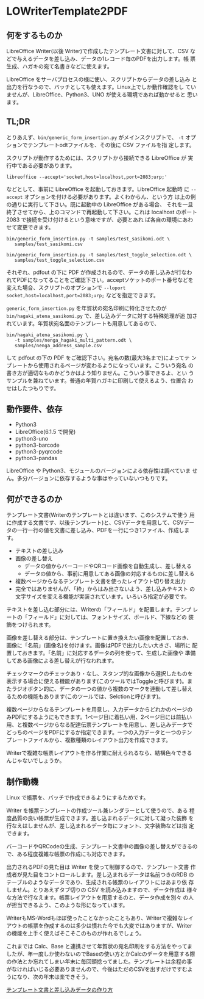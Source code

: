 # LOWriterTemplate2PDF

## 何をするものか

LibreOffice Writer(以後 Writer)で作成したテンプレート文書に対して、CSV
などで与えるデータを差し込み、データの1レコード毎のPDFを出力します。帳
票生成、ハガキの宛て名書きなどに使えます。

LibreOffice をサーバプロセスの様に使い、スクリプトからデータの差し込み
と出力を行なうので、バッチとしても使えます。Linux上でしか動作確認をし
ていませんが、LibreOffice、Python3、UNO が使える環境であれば動かせると
思います。

## TL;DR

とりあえず、`bin/generic_form_insertion.py` がメインスクリプトで、
`-t` オプションでテンプレートodtファイルを、その後に CSV ファイルを指
定します。

スクリプトが動作するためには、スクリプトから接続できる LibreOffice が
実行中である必要があります。

    libreoffice --accept='socket,host=localhost,port=2083;urp;'

などとして、事前に LibreOffice を起動しておきます。LibreOffice 起動時
に `--accept` オプションを付ける必要があります。よくわからん、という方
は上の例の通りに実行して下さい。既に起動中の LibreOffice がある場合、
それを一旦終了させてから、上のコマンドで再起動して下さい。これは
localhost のポート 2083 で接続を受け付けるという意味ですが、必要とあれ
ば各自の環境にあわせて変更できます。

    bin/generic_form_insertion.py -t samples/test_sasikomi.odt \
       samples/test_sasikomi.csv

    bin/generic_form_insertion.py -t samples/test_toggle_selection.odt \
       samples/test_toggle_selection.csv

それぞれ、pdfout の下に PDF が作成されるので、データの差し込みが行なわ
れてPDFになってることをご確認下さい。acceptソケットのポート番号などを
変えた場合、スクリプトのオプションで
 `--loport socket,host=localhost,port=2083;urp;`
などを指定できます。

`generic_form_insertion.py` を年賀状の宛名印刷に特化させたのが
`bin/hagaki_atena_sasikomi.py` で、差し込みデータに対する特殊処理が追
加されています。年賀状宛名面のテンプレートも用意してあるので、

    bin/hagaki_atena_sasikomi.py \
       -t samples/nenga_hagaki_multi_pattern.odt \
       samples/nenga_address_sample.csv

して pdfout の下の PDF をご確認下さい。宛名の数(最大3名まで)によってテ
ンプレートから使用されるページが変わるようになっています。こういう宛名
の書き方が適切なものかどうかはよう知りません。こういう事できるよ、とい
うサンプルを兼ねています。普通の年賀ハガキに印刷して使えるよう、位置合
わせはしたつもりです。

## 動作要件、依存

  - Python3
  - LibreOffice(6.1.5 で開発)
  - python3-uno
  - python3-barcode
  - python3-pyqrcode
  - python3-pandas

LibreOffice や Python3、モジュールのバージョンによる依存性は調べていま
せん。多分バージョンに依存するような事はやっていないつもりです。

## 何ができるのか

テンプレート文書(Writerのテンプレートとは違います、このシステムで使う
用に作成する文書です、以後テンプレート)と、CSVデータを用意して、CSVデー
タの一行一行の値を文書に差し込み、PDFを一行につき1ファイル、作成します。

 - テキストの差し込み
 - 画像の差し替え
   - データの値からバーコードやQRコード画像を自動生成し、差し替える
   - データの値から、事前に用意してある画像の対応するものに差し替える
 - 複数ページからなるテンプレート文書を使ったレイアウト切り替え出力
 - 完全ではありませんが、「枠」からはみ出さないよう、差し込みテキスト
   の文字サイズを変える機能が実装されています。いろいろ指定が必要です。

テキストを差し込む部分には、Writerの「フィールド」を配置します。テンプ
レートの「フィールド」に対しては、フォントサイズ、ボールド、下線などの
装飾をつけられます。

画像を差し替える部分は、テンプレートに置き換えたい画像を配置しておき、
画像に「名前」(画像名)を付けます。画像はPDFで出力したい大きさ、場所に
配置しておきます。「名前」に対応するデータの列を使って、生成した画像や
準備してある画像による差し替えが行なわれます。

チェックマークのチェックあり・なし、スタンプ的な画像から選択したものを
表示する場合に使える機能があります(このツールではToggleと呼びます)。ま
たラジオボタン的に、データの一つの値から複数のマークを連動して差し替え
るための機能もあります(このツールでは、Selctionと呼びます)。

複数ページからなるテンプレートを用意し、入力データからどれかのページの
みPDFにするようにもできます。1ページ目に着払い用、2ページ目には前払い
用、と複数ページからなる配達伝票テンプレートを用意し、差し込みデータで
どっちのページをPDFにするか指定できます。一つの入力データと一つのテン
プレートファイルから、複数種類のレイアウト出力を作成できます。

Writerで複雑な帳票レイアウトを作る作業に耐えられるなら、結構色々できる
んじゃないでしょうか。

## 制作動機

Linux で帳票を、バッチで作成できるようにするためです。

Writer を帳票テンプレートの作成ツール兼レンダラーとして使うので、ある
程度品質の良い帳票が生成できます。差し込まれるデータに対して凝った装飾
を行なえはしませんが、差し込まれるデータ毎にフォント、文字装飾などは指
定できます。

バーコードやQRCodeの生成、テンプレート文書中の画像の差し替えができるの
で、ある程度複雑な帳票の作成にも対応できます。

出力されるPDFの見た目は Writer を使って制御するので、テンプレート文書
作成者が見た目をコントロールします。差し込まれるデータは名前つきのRDB
のテーブルのようなデータであり、生成される帳票のレイアウトにはあまり依
存しません。とりあえずタブ切りの CSV を読み込みますので、データ作成は
様々な方法で行なえます。帳票レイアウトを用意するのと、データ作成を別々
の人が担当できるよう、このような形になっています。

WriterもMS-Wordもほぼ使ったことなかったこともあり、Writerで複雑なレイ
アウトの帳票を作成するのは多少は慣れた今でも大変ではありますが、Writer
の機能を上手く使えばそこそこのものが作れるでしょう。

これまでは Calc、Base と連携させて年賀状の宛名印刷をする方法をやってま
したが、年一度しか使わないのでBaseの使い方とかCalcのデータを用意する際
の作法とか忘れてしまい年末に毎回頭捻ってました。テンプレートは余程の事
がなければいじる必要ありませんので、今後はただのCSVを出すだけですむよ
うになり、次の年末は楽できそう。

[テンプレート文書と差し込みデータの作り方](./02_writing_template_and_data.md)
